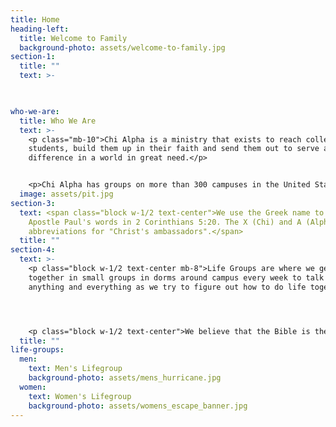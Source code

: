 ```yaml
---
title: Home
heading-left:
  title: Welcome to Family
  background-photo: assets/welcome-to-family.jpg
section-1:
  title: ""
  text: >-
  


who-we-are:
  title: Who We Are
  text: >-
    <p class="mb-10">Chi Alpha is a ministry that exists to reach college
    students, build them up in their faith and send them out to serve and make a
    difference in a world in great need.</p>


    <p>Chi Alpha has groups on more than 300 campuses in the United States and around the world.</p>
  image: assets/pit.jpg
section-3:
  text: <span class="block w-1/2 text-center">We use the Greek name to reflect the
    Apostle Paul's words in 2 Corinthians 5:20. The X (Chi) and A (Alpha) are
    abbreviations for "Christ's ambassadors".</span>
  title: ""
section-4:
  text: >-
    <p class="block w-1/2 text-center mb-8">Life Groups are where we get
    together in small groups in dorms around campus every week to talk about
    anything and everything as we try to figure out how to do life together.</p>




    <p class="block w-1/2 text-center">We believe that the Bible is the word of God and we are going to look at it to see how it applies to our lives. We encourage and invite questions as we figure it out together.</p>
  title: ""
life-groups:
  men:
    text: Men's Lifegroup
    background-photo: assets/mens_hurricane.jpg
  women:
    text: Women's Lifegroup
    background-photo: assets/womens_escape_banner.jpg
---
```


